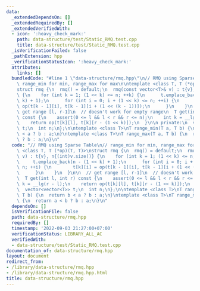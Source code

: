 ```yaml
---
data:
  _extendedDependsOn: []
  _extendedRequiredBy: []
  _extendedVerifiedWith:
  - icon: ':heavy_check_mark:'
    path: data-structure/test/Static_RMQ.test.cpp
    title: data-structure/test/Static_RMQ.test.cpp
  _isVerificationFailed: false
  _pathExtension: hpp
  _verificationStatusIcon: ':heavy_check_mark:'
  attributes:
    links: []
  bundledCode: "#line 1 \"data-structure/rmq.hpp\"\n// RMQ using Sparse Table\n//\
    \ range_min for min, range_max for max\n\ntemplate <class T, T (*op)(T, T)>\n\
    struct rmq {\n  rmq() = default;\n  rmq(const vector<T>& v) : t{v}, n{(int)v.size()}\
    \ {\n    for (int k = 1; (1 << k) <= n; ++k) {\n      t.emplace_back(n - (1 <<\
    \ k) + 1);\n      for (int i = 0; i + (1 << k) <= n; ++i) {\n        t[k][i] =\
    \ op(t[k - 1][i], t[k - 1][i + (1 << (k - 1))]);\n      }\n    }\n  }\n\n  //\
    \ get range [l, r-1]\n  // doesn't work for empty range\n  T get(int l, int r)\
    \ const {\n    assert(0 <= l && l < r && r <= n);\n    int k = __lg(r - l);\n\
    \    return op(t[k][l], t[k][r - (1 << k)]);\n  }\n\n private:\n  vector<vector<T>>\
    \ t;\n  int n;\n};\n\ntemplate <class T>\nT range_min(T a, T b) {\n  return b\
    \ < a ? b : a;\n}\ntemplate <class T>\nT range_max(T a, T b) {\n  return a < b\
    \ ? b : a;\n}\n"
  code: "// RMQ using Sparse Table\n// range_min for min, range_max for max\n\ntemplate\
    \ <class T, T (*op)(T, T)>\nstruct rmq {\n  rmq() = default;\n  rmq(const vector<T>&\
    \ v) : t{v}, n{(int)v.size()} {\n    for (int k = 1; (1 << k) <= n; ++k) {\n \
    \     t.emplace_back(n - (1 << k) + 1);\n      for (int i = 0; i + (1 << k) <=\
    \ n; ++i) {\n        t[k][i] = op(t[k - 1][i], t[k - 1][i + (1 << (k - 1))]);\n\
    \      }\n    }\n  }\n\n  // get range [l, r-1]\n  // doesn't work for empty range\n\
    \  T get(int l, int r) const {\n    assert(0 <= l && l < r && r <= n);\n    int\
    \ k = __lg(r - l);\n    return op(t[k][l], t[k][r - (1 << k)]);\n  }\n\n private:\n\
    \  vector<vector<T>> t;\n  int n;\n};\n\ntemplate <class T>\nT range_min(T a,\
    \ T b) {\n  return b < a ? b : a;\n}\ntemplate <class T>\nT range_max(T a, T b)\
    \ {\n  return a < b ? b : a;\n}\n"
  dependsOn: []
  isVerificationFile: false
  path: data-structure/rmq.hpp
  requiredBy: []
  timestamp: '2022-09-03 21:27:00+07:00'
  verificationStatus: LIBRARY_ALL_AC
  verifiedWith:
  - data-structure/test/Static_RMQ.test.cpp
documentation_of: data-structure/rmq.hpp
layout: document
redirect_from:
- /library/data-structure/rmq.hpp
- /library/data-structure/rmq.hpp.html
title: data-structure/rmq.hpp
---
```

